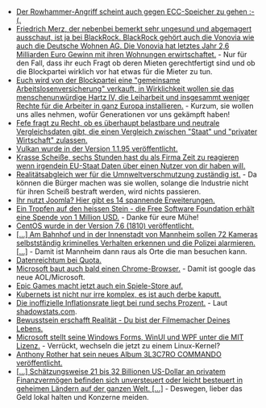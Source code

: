 * [Der Rowhammer-Angriff scheint auch gegen ECC-Speicher zu gehen :-(.](https://blog.fefe.de/?ts=a2fa1246)
* [Friedrich Merz, der nebenbei bemerkt sehr ungesund und abgemagert ausschaut, ist ja bei BlackRock. BlackRock gehört auch die Vonovia wie auch die Deutsche Wohnen AG. Die Vonovia hat letztes Jahr 2,6 Milliarden Euro Gewinn mit ihren Wohnungen erwirtschaftet.](https://www.neopresse.com/wirtschaft/enthuellt-friedrich-merz-und-der-mietwucher-wie-der-kandidat-mit-blackrock-am-mietelend-geld-verdient/) - Nur für den Fall, dass ihr euch Fragt ob deren Mieten gerechtfertigt sind und ob die Blockpartei wirklich vor hat etwas für die Mieter zu tun.
* [Euch wird von der Blockpartei eine "gemeinsame Arbeitslosenversicherung" verkauft, in Wirklichkeit wollen sie das menschenunwürdige Hartz IV, die Leiharbeit und insgesammt weniger Rechte für die Arbeiter in ganz Europa installieren.](https://www.neopresse.com/gesellschaft/aufgedeckt-eu-will-dank-deutschland-jetzt-die-gemeinsame-arbeitslosenversicherung/) - Kurzum, sie wollen uns alles nehmen, wofür Generationen vor uns gekämpft haben!
* [Fefe fragt zu Recht, ob es überhaupt belastbare und neutrale Vergleichsdaten gibt, die einen Vergleich zwischen "Staat" und "privater Wirtschaft" zulassen.](https://blog.fefe.de/?ts=a2fa8a19)
* [Vulkan wurde in der Version 1.1.95 veröffentlicht.](https://www.phoronix.com/scan.php?page=news_item&px=Vulkan-1.1.95-Released)
* [Krasse Scheiße, sechs Stunden hast du als Firma Zeit zu reagieren wenn irgendein EU-Staat Daten über einen Nutzer von dir haben will.](https://blog.fefe.de/?ts=a2fb8427)
* [Realitätsabgleich wer für die Umnweltverschmutzung zuständig ist.](http://www.sonnenseite.com/de/tipps/muellflut-im-supermarkt-mehr-drumherum-als-drin.html) - Da können die Bürger machen was sie wollen, solange die Industrie nicht für ihren Scheiß bestraft werden, wird nichts passieren.
* [Ihr nutzt Joomla? Hier gibt es 14 spannende Erweiterungen.](https://opensource.com/article/18/12/top-joomla-extensions)
* [Ein Tropfen auf den heissen Stein - die Free Software Foundation erhält eine Spende von 1 Million USD.](https://www.pro-linux.de/news/1/26562/free-software-foundation-erh%C3%A4lt-1-million-us-dollar-spende.html) - Danke für eure Mühe!
* [CentOS wurde in der Version 7.6 (1810) veröffentlicht.](https://www.pro-linux.de/news/1/26561/centos-76-freigegeben.html)
* [[...] Am Bahnhof und in der Innenstadt von Mannheim sollen 72 Kameras selbstständig kriminelles Verhalten erkennen und die Polizei alarmieren. [...]](https://blog.fefe.de/?ts=a2f89c85) - Damit ist Mannheim dann raus als Orte die man besuchen kann.
* [Datenreichtum bei Quota.](https://blog.fefe.de/?ts=a2f89b9c)
* [Microsoft baut auch bald einen Chrome-Browser.](https://www.pro-linux.de/news/1/26564/microsoft-ersetzt-edge-durch-chromium-basierten-browser.html) - Damit ist google das neue AOL/Microsoft.
* [Epic Games macht jetzt auch ein Spiele-Store auf.](https://www.phoronix.com/scan.php?page=news_item&px=Epic-Games-Store)
* [Kubernets ist nicht nur irre komplex, es ist auch derbe kaputt.](https://lwn.net/Articles/773836)
* [Die inoffizielle Inflationsrate liegt bei rund sechs Prozent.](https://www.neopresse.com/finanzsystem/die-wahre-inflationsrate-ist-hoeher-als-die-offizielle/) - Laut [shadowstats.com](http://www.shadowstats.com/).
* [Bewusstsein erschafft Realität - Du bist der Filmemacher Deines Lebens.](https://www.welt-im-wandel.tv/video/bewusstsein-erschafft-realitaet-du-bist-der-filmemacher-deines-lebens/)
* [Microsoft stellt seine Windows Forms, WinUI und WPF unter die MIT Lizenz.](https://www.phoronix.com/scan.php?page=news_item&px=Microsoft-Open-Source-Win-Forms) - Verrückt, wechseln die jetzt zu einem Linux-Kernel?
* [Anthony Rother hat sein neues Album 3L3C7RO COMMANDO veröffentlicht.](http://www.psi49net.de)
* [[...] Schätzungsweise 21 bis 32 Billionen US-Dollar an privatem Finanzvermögen befinden sich unversteuert oder leicht besteuert in geheimen Ländern auf der ganzen Welt. [...]](https://netzfrauen.org/2018/12/04/africa-2/) - Deswegen, lieber das Geld lokal halten und Konzerne meiden.
